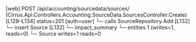 [web] POST /api/accounting/sourcedata/sources/  (Cirrus.Api.Controllers.Accounting.SourceData.SourcesController.Create)  [L128–L134] status=201 [auth=user]
  └─ calls SourceRepository.Add [L132]
  └─ insert Source [L132]
  └─ impact_summary
    └─ entities 1 (writes=1, reads=0)
      └─ Source writes=1 reads=0

